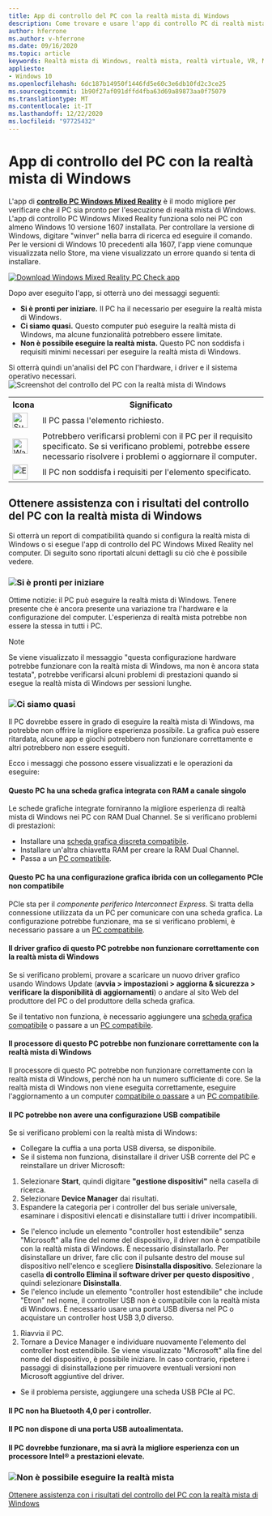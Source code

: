 ```yaml
---
title: App di controllo del PC con la realtà mista di Windows
description: Come trovare e usare l'app di controllo PC di realtà mista di Windows per testare la compatibilità del PC prima di acquistare un auricolare con la realtà mista di Windows.
author: hferrone
ms.author: v-hferrone
ms.date: 09/16/2020
ms.topic: article
keywords: Realtà mista di Windows, realtà mista, realtà virtuale, VR, MR, compatibile, compatibilità, PC, requisiti di sistema
appliesto:
- Windows 10
ms.openlocfilehash: 6dc187b14950f1446fd5e60c3e6db10fd2c3ce25
ms.sourcegitcommit: 1b90f27af091dffd4fba63d69a89873aa0f75079
ms.translationtype: MT
ms.contentlocale: it-IT
ms.lasthandoff: 12/22/2020
ms.locfileid: "97725432"
---
```

# <a name="windows-mixed-reality-pc-check-app"></a>App di controllo del PC con la realtà mista di Windows

L'app di **[controllo PC Windows Mixed Reality](https://www.microsoft.com/store/p/windows-mixed-reality-pc-check/9nzvl19n7cnc)** è il modo migliore per verificare che il PC sia pronto per l'esecuzione di realtà mista di Windows. L'app di controllo PC Windows Mixed Reality funziona solo nei PC con almeno Windows 10 versione 1607 installata. Per controllare la versione di Windows, digitare "winver" nella barra di ricerca ed eseguire il comando. Per le versioni di Windows 10 precedenti alla 1607, l'app viene comunque visualizzata nello Store, ma viene visualizzato un errore quando si tenta di installare.

<a href="https://www.microsoft.com/store/productid/9NZVL19N7CNC"><img alt="Download Windows Mixed Reality PC Check app" src="images/WMR-PC-Check-app.png"/></a>

Dopo aver eseguito l'app, si otterrà uno dei messaggi seguenti:

* **Si è pronti per iniziare.** Il PC ha il necessario per eseguire la realtà mista di Windows.
* **Ci siamo quasi.** Questo computer può eseguire la realtà mista di Windows, ma alcune funzionalità potrebbero essere limitate.
* **Non è possibile eseguire la realtà mista.** Questo PC non soddisfa i requisiti minimi necessari per eseguire la realtà mista di Windows.

Si otterrà quindi un'analisi del PC con l'hardware, i driver e il sistema operativo necessari.
![Screenshot del controllo del PC con la realtà mista di Windows](images/screenshot-mr-pc-check.jpg) 

<table>
<tr>
<th>Icona</th><th>Significato</th>
</tr><tr>
<td> <img alt="Succeeded" width="30" height="30" src="images/glyph-succeeded.png" /></td><td style="vertical-align: middle">Il PC passa l'elemento richiesto.</td>
</tr><tr>
<td> <img alt="Warning" width="30" height="30" src="images/glyph-warning.png" /></td><td style="vertical-align: middle">Potrebbero verificarsi problemi con il PC per il requisito specificato. Se si verificano problemi, potrebbe essere necessario risolvere i problemi o aggiornare il computer.</td>
</tr><tr>
<td> <img alt="Error" width="30" height="30" src="images/glyph-error.png" /></td><td style="vertical-align: middle">Il PC non soddisfa i requisiti per l'elemento specificato.</td>
</tr>
</table>

## <a name="get-help-with-windows-mixed-reality-pc-check-results"></a>Ottenere assistenza con i risultati del controllo del PC con la realtà mista di Windows

Si otterrà un report di compatibilità quando si configura la realtà mista di Windows o si esegue l'app di controllo del PC Windows Mixed Reality nel computer. Di seguito sono riportati alcuni dettagli su ciò che è possibile vedere.

### <a name="youre-good-to-go"></a>![Si è pronti per iniziare](images/glyph-succeeded.png)

Ottime notizie: il PC può eseguire la realtà mista di Windows. Tenere presente che è ancora presente una variazione tra l'hardware e la configurazione del computer. L'esperienza di realtà mista potrebbe non essere la stessa in tutti i PC.

>[!NOTE]
>Se viene visualizzato il messaggio "questa configurazione hardware potrebbe funzionare con la realtà mista di Windows, ma non è ancora stata testata", potrebbe verificarsi alcuni problemi di prestazioni quando si esegue la realtà mista di Windows per sessioni lunghe.

### <a name="youre-nearly-there"></a>![Ci siamo quasi](images/glyph-warning.png)

Il PC dovrebbe essere in grado di eseguire la realtà mista di Windows, ma potrebbe non offrire la migliore esperienza possibile. La grafica può essere ritardata, alcune app e giochi potrebbero non funzionare correttamente e altri potrebbero non essere eseguiti.

Ecco i messaggi che possono essere visualizzati e le operazioni da eseguire:

#### <a name="this-pc-has-an-integrated-graphics-card-with-single-channel-ram"></a>Questo PC ha una scheda grafica integrata con RAM a canale singolo

Le schede grafiche integrate forniranno la migliore esperienza di realtà mista di Windows nei PC con RAM Dual Channel. Se si verificano problemi di prestazioni:

* Installare una [scheda grafica discreta compatibile](windows-mixed-reality-minimum-pc-hardware-compatibility-guidelines.md).
* Installare un'altra chiavetta RAM per creare la RAM Dual Channel.
* Passa a un [PC compatibile](https://www.microsoft.com/windows/windows-mixed-reality-devices).

#### <a name="this-pc-has-a-hybrid-graphics-configuration-with-an-incompatible-pcie-link"></a>Questo PC ha una configurazione grafica ibrida con un collegamento PCIe non compatibile

PCIe sta per il *componente periferico Interconnect Express*. Si tratta della connessione utilizzata da un PC per comunicare con una scheda grafica. La configurazione potrebbe funzionare, ma se si verificano problemi, è necessario passare a un [PC compatibile](https://www.microsoft.com/windows/windows-mixed-reality-devices).

#### <a name="this-pcs-graphics-driver-might-not-work-well-with-windows-mixed-reality"></a>Il driver grafico di questo PC potrebbe non funzionare correttamente con la realtà mista di Windows

Se si verificano problemi, provare a scaricare un nuovo driver grafico usando Windows Update (**avvia > impostazioni > aggiorna & sicurezza > verificare la disponibilità di aggiornamenti**) o andare al sito Web del produttore del PC o del produttore della scheda grafica.

Se il tentativo non funziona, è necessario aggiungere una [scheda grafica compatibile](windows-mixed-reality-minimum-pc-hardware-compatibility-guidelines.md) o passare a un [PC compatibile](https://www.microsoft.com/windows/windows-mixed-reality-devices).

#### <a name="this-pcs-processor-might-not-work-well-with-windows-mixed-reality"></a>Il processore di questo PC potrebbe non funzionare correttamente con la realtà mista di Windows

Il processore di questo PC potrebbe non funzionare correttamente con la realtà mista di Windows, perché non ha un numero sufficiente di core. Se la realtà mista di Windows non viene eseguita correttamente, eseguire l'aggiornamento a un computer [compatibile o passare](windows-mixed-reality-minimum-pc-hardware-compatibility-guidelines.md) a un [PC compatibile](https://www.microsoft.com/windows/windows-mixed-reality-devices).

#### <a name="this-pc-might-not-have-a-compatible-usb-configuration"></a>Il PC potrebbe non avere una configurazione USB compatibile

Se si verificano problemi con la realtà mista di Windows:

* Collegare la cuffia a una porta USB diversa, se disponibile.
* Se il sistema non funziona, disinstallare il driver USB corrente del PC e reinstallare un driver Microsoft:

1. Selezionare **Start**, quindi digitare **"gestione dispositivi"** nella casella di ricerca.
1. Selezionare **Device Manager** dai risultati.
1. Espandere la categoria per i controller del bus seriale universale, esaminare i dispositivi elencati e disinstallare tutti i driver incompatibili. 
 * Se l'elenco include un elemento "controller host estendibile" senza "Microsoft" alla fine del nome del dispositivo, il driver non è compatibile con la realtà mista di Windows. È necessario disinstallarlo. Per disinstallare un driver, fare clic con il pulsante destro del mouse sul dispositivo nell'elenco e scegliere **Disinstalla dispositivo**. Selezionare la casella **di controllo Elimina il software driver per questo dispositivo** , quindi selezionare **Disinstalla**.
 * Se l'elenco include un elemento "controller host estendibile" che include "Etron" nel nome, il controller USB non è compatibile con la realtà mista di Windows. È necessario usare una porta USB diversa nel PC o acquistare un controller host USB 3,0 diverso.
1. Riavvia il PC. 
1. Tornare a Device Manager e individuare nuovamente l'elemento del controller host estendibile. Se viene visualizzato "Microsoft" alla fine del nome del dispositivo, è possibile iniziare. In caso contrario, ripetere i passaggi di disinstallazione per rimuovere eventuali versioni non Microsoft aggiuntive del driver.
* Se il problema persiste, aggiungere una scheda USB PCIe al PC.

#### <a name="this-pc-doesnt-have-bluetooth-40-for-controllers"></a>Il PC non ha Bluetooth 4,0 per i controller.

#### <a name="this-pc-doesnt-have-a-self-powered-usb-port"></a>Il PC non dispone di una porta USB autoalimentata.

#### <a name="this-pc-should-work-but-youll-have-the-best-experience-with-a-high-performance-intel-processor"></a>Il PC dovrebbe funzionare, ma si avrà la migliore esperienza con un processore Intel® a prestazioni elevate.

### <a name="cant-run-mixed-reality"></a>![Non è possibile eseguire la realtà mista](images/glyph-error.png)

 [Ottenere assistenza con i risultati del controllo del PC con la realtà mista di Windows](https://support.microsoft.com/en-us/help/4045777/windows-10-get-help-with-pc-compatibility-in-windows-mixed-reality)
